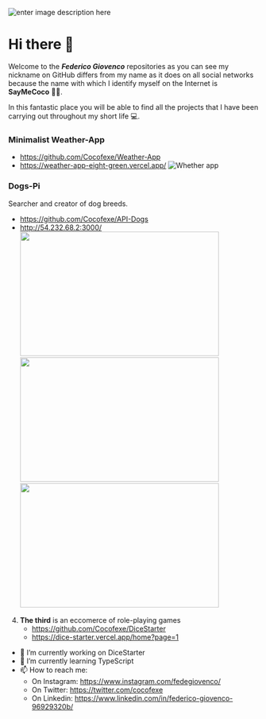 ![enter image description here](https://i1.wp.com/codigoespagueti.com/wp-content/uploads/2014/06/GIF.gif?fit=640,360&quality=80&ssl=1)
# Hi there 👋
Welcome to the ***Federico Giovenco*** repositories as you can see my nickname on GitHub differs from my name as it does on all social networks because the name with which I identify myself on the Internet is **SayMeCoco** 👨‍💻.

In this fantastic place you will be able to find all the projects that I have been carrying out throughout my short life 💻.

### Minimalist Weather-App

- https://github.com/Cocofexe/Weather-App 
- https://weather-app-eight-green.vercel.app/
	![Whether app](https://user-images.githubusercontent.com/48165276/120644272-86eae900-c44d-11eb-8400-ce649aee4dc6.png)

 ### Dogs-Pi
 Searcher and creator of dog breeds.
- https://github.com/Cocofexe/API-Dogs
- http://54.232.68.2:3000/
<img height="250" width="400" src='https://user-images.githubusercontent.com/48165276/120645443-d0880380-c44e-11eb-8c49-c9ce0a5f6878.png'> <img height="250" width="400" src='https://user-images.githubusercontent.com/48165276/120645457-d382f400-c44e-11eb-90d3-6bd40f99b92a.png'> <img height="250" width="400" src='https://user-images.githubusercontent.com/48165276/120645463-d54cb780-c44e-11eb-9f8f-e9b8ad61008a.png'>



 4. **The third** is an eccomerce of role-playing games
	- https://github.com/Cocofexe/DiceStarter
	- https://dice-starter.vercel.app/home?page=1

- 🔭 I’m currently working on DiceStarter
- 🌱 I’m currently learning TypeScript
- 📫 How to reach me: 
	- On Instagram: https://www.instagram.com/fedegiovenco/ 
	- On Twitter: https://twitter.com/cocofexe
	- On Linkedin: https://www.linkedin.com/in/federico-giovenco-96929320b/

<!--
**Cocofexe/Cocofexe** is a ✨ _special_ ✨ repository because its `README.md` (this file) appears on your GitHub profile.

Here are some ideas to get you started:

- 🔭 I’m currently working on ...
- 🌱 I’m currently learning ...
- 👯 I’m looking to collaborate on ...
- 🤔 I’m looking for help with ...
- 💬 Ask me about ...
- 📫 How to reach me: ...
- 😄 Pronouns: ...
- ⚡ Fun fact: ...
-->
